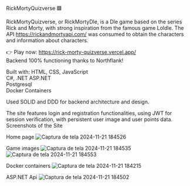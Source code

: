RickMortyQuizverse 🟩

RickMortyQuizverse, or RickMortyDle, is a Dle game based on the series Rick and Morty, with strong inspiration from the famous game Loldle.
The API https://rickandmortyapi.com/ was consumed to obtain the characters and information about characters.

👉 Play now: https://rick-morty-quizverse.vercel.app/ <br>
Backend 100% functioning thanks to Northflank!

Built with:
HTML, CSS, JavaScript
<br>
C#, .NET
ASP.NET
<br>
Postgresql
<br>
Docker Containers

Used SOLID and DDD for backend architecture and design.

The site features login and registration functionalities, using JWT for session verification, with persistent user image and user points data.
<br>
Screenshots of the Site 

Home page
![Captura de tela 2024-11-21 184526](https://github.com/user-attachments/assets/5310a6bf-7109-4b25-b6f6-72444dc72f88)

Game images
![Captura de tela 2024-11-21 184535](https://github.com/user-attachments/assets/bb830fc9-27e9-4fbc-95f9-1907ace3aad8)
![Captura de tela 2024-11-21 184553](https://github.com/user-attachments/assets/6c26e430-b564-416d-b4fc-efb16e9c8736)

Docker containers
![Captura de tela 2024-11-21 184215](https://github.com/user-attachments/assets/6b144276-6740-4c13-8bd6-a976ffc32a8a)

ASP.NET Api
![Captura de tela 2024-11-21 184502](https://github.com/user-attachments/assets/befc4e39-676d-4c78-a61d-2543544e3901)
